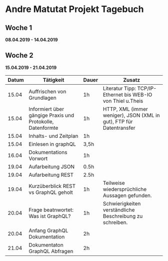 # Andre Matutat Projekt Tagebuch



## Woche 1 

__08.04.2019 - 14.04.2019__




## Woche 2 

__15.04.2019 - 21.04.2019__

| Datum | Tätigkeit                                | Dauer | Zusatz                                   |
| ----- | ---------------------------------------- | ----- | ---------------------------------------- |
| 15.04 | Auffrischen von Grundlagen               | 1h    | Literatur Tipp: TCP/IP-Ethernet bis WEB-IO  von Thiel u.Theis |
| 15.04 | Informiert über gängige Praxis und Protokolle, Datenformte | 1h    | HTTP, XML (immer weniger), JSON (XML in gut), FTP für Datentransfer |
| 15.04 | Inhalts- und Zeitplan                    | 1h    |                                          |
| 15.04 | Einlesen in graphQL                      | 3,5h  |                                          |
| 16.04 | Dokumentations Vorwort                   | 1h    |                                          |
| 19.04 | Aufarbeitung JSON                        | 0.5h  |                                          |
| 19.04 | Aufarbeitung REST                        | 2.5h  |                                          |
| 19.04 | Kurzüberblick REST vs GraphQL geholt     | 1h    | Teilweise wiedersprüchliche Aussagen gefunden. |
| 20.04 | Frage beatnwortet: Was ist GraphQL?      | 1h    | Schwierigkeiten verständliche Beschreibung zu schreiben. |
| 20.04 | Anfang GraphQL Dokumentation             | 2h    |                                          |
| 21.04 | Dokumentaton GraphQL Abfragen            | 2h    |                                          |

